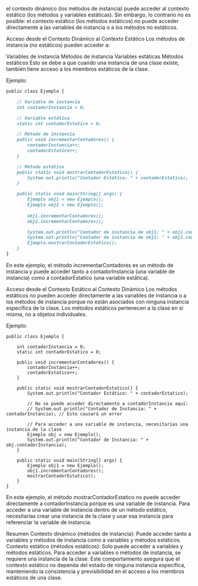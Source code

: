 el contexto dinámico (los métodos de instancia) puede acceder al contexto estático (los métodos y variables estáticas). Sin embargo, lo contrario no es posible: el contexto estático (los métodos estáticos) no puede acceder directamente a las variables de instancia o a los métodos no estáticos.

Acceso desde el Contexto Dinámico al Contexto Estático
Los métodos de instancia (no estáticos) pueden acceder a:

Variables de instancia
Métodos de instancia
Variables estáticas
Métodos estáticos
Esto se debe a que cuando una instancia de una clase existe, también tiene acceso a los miembros estáticos de la clase.

Ejemplo:

```markdown 
public class Ejemplo {

    // Variable de instancia
    int contadorInstancia = 0;

    // Variable estática
    static int contadorEstatico = 0;

    // Método de instancia
    public void incrementarContadores() {
        contadorInstancia++;
        contadorEstatico++;
    }

    // Método estático
    public static void mostrarContadorEstatico() {
        System.out.println("Contador Estático: " + contadorEstatico);
    }

    public static void main(String[] args) {
        Ejemplo obj1 = new Ejemplo();
        Ejemplo obj2 = new Ejemplo();
        
        obj1.incrementarContadores();
        obj2.incrementarContadores();

        System.out.println("Contador de instancia de obj1: " + obj1.contadorInstancia);
        System.out.println("Contador de instancia de obj2: " + obj2.contadorInstancia);
        Ejemplo.mostrarContadorEstatico();
    }
}
```

En este ejemplo, el método incrementarContadores es un método de instancia y puede acceder tanto a contadorInstancia (una variable de instancia) como a contadorEstatico (una variable estática).

Acceso desde el Contexto Estático al Contexto Dinámico
Los métodos estáticos no pueden acceder directamente a las variables de instancia o a los métodos de instancia porque no están asociados con ninguna instancia específica de la clase. Los métodos estáticos pertenecen a la clase en sí misma, no a objetos individuales.

Ejemplo:

```
public class Ejemplo {

    int contadorInstancia = 0;
    static int contadorEstatico = 0;

    public void incrementarContadores() {
        contadorInstancia++;
        contadorEstatico++;
    }

    public static void mostrarContadorEstatico() {
        System.out.println("Contador Estático: " + contadorEstatico);

        // No se puede acceder directamente a contadorInstancia aquí:
        // System.out.println("Contador de Instancia: " + contadorInstancia); // Esto causará un error

        // Para acceder a una variable de instancia, necesitarías una instancia de la clase
        Ejemplo obj = new Ejemplo();
        System.out.println("Contador de Instancia: " + obj.contadorInstancia);
    }

    public static void main(String[] args) {
        Ejemplo obj1 = new Ejemplo();
        obj1.incrementarContadores();
        mostrarContadorEstatico();
    }
}
```

En este ejemplo, el método mostrarContadorEstatico no puede acceder directamente a contadorInstancia porque es una variable de instancia. Para acceder a una variable de instancia dentro de un método estático, necesitarías crear una instancia de la clase y usar esa instancia para referenciar la variable de instancia.

Resumen
Contexto dinámico (métodos de instancia): Puede acceder tanto a variables y métodos de instancia como a variables y métodos estáticos.
Contexto estático (métodos estáticos): Solo puede acceder a variables y métodos estáticos. Para acceder a variables o métodos de instancia, se requiere una instancia de la clase.
Este comportamiento asegura que el contexto estático no dependa del estado de ninguna instancia específica, manteniendo la consistencia y previsibilidad en el acceso a los miembros estáticos de una clase.